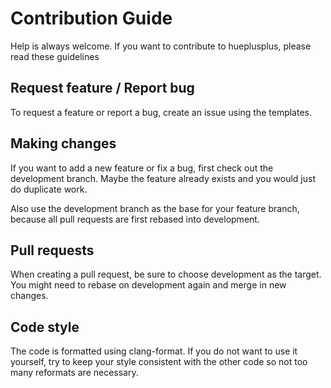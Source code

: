 # Contribution Guide
Help is always welcome. If you want to contribute to hueplusplus, please read these guidelines

## Request feature / Report bug
To request a feature or report a bug, create an issue using the templates.

## Making changes
If you want to add a new feature or fix a bug, first check out the development branch.
Maybe the feature already exists and you would just do duplicate work.

Also use the development branch as the base for your feature branch, because all pull requests are first rebased into development.

## Pull requests
When creating a pull request, be sure to choose development as the target.
You might need to rebase on development again and merge in new changes.

## Code style
The code is formatted using clang-format. If you do not want to use it yourself, try to keep your style consistent with the other code
so not too many reformats are necessary.

